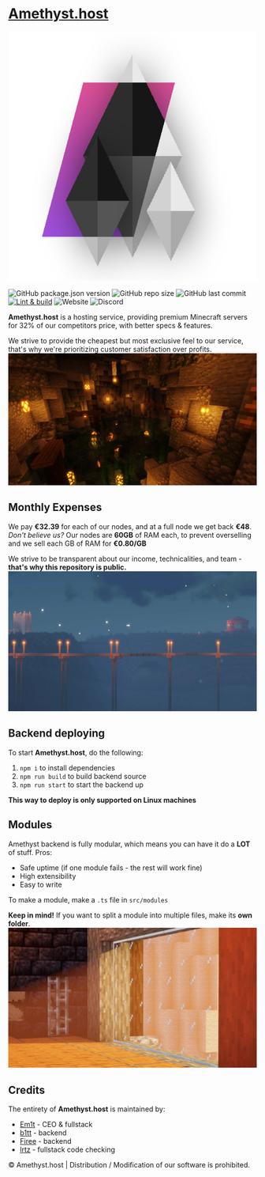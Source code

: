 # [Amethyst.host](https://amethyst.host)
<p align="center"><img src="/src/modules/views/images/ACLogoT.png?raw=true" alt="Amethyst.host"/></p>

![GitHub package.json version](https://img.shields.io/github/package-json/v/Em1tt/amethyst.host) ![GitHub repo size](https://img.shields.io/github/repo-size/Em1tt/amethyst.host) ![GitHub last commit](https://img.shields.io/github/last-commit/Em1tt/amethyst.host) [![Lint & build](https://github.com/Em1tt/amethyst.host/actions/workflows/node.js.yml/badge.svg)](https://github.com/Em1tt/amethyst.host/actions/workflows/node.js.yml) ![Website](https://img.shields.io/website?url=https%3A%2F%2Famethyst.host) ![Discord](https://img.shields.io/discord/825086628561027092)

**Amethyst.host** is a hosting service, providing premium Minecraft servers for 32% of our competitors price, with better specs & features. 

We strive to provide the cheapest but most exclusive feel to our service, that's why we're prioritizing customer satisfaction over profits.
![Minecraft cave](/src/modules/views/images/cave.jpg?raw=true)

## Monthly Expenses
We pay **€32.39** for each of our nodes, and at a full node we get back **€48**. *Don't believe us?* Our nodes are **60GB** of RAM each, to prevent overselling and we sell each GB of RAM for **€0.80/GB**

We strive to be transparent about our income, technicalities, and team - **that's why this repository is public.**
![Minecraft bridge](/src/modules/views/images/bridge.jpg?raw=true)

## Backend deploying
To start **Amethyst.host**, do the following: 
1. `npm i` to install dependencies
1. `npm run build` to build backend source
1. `npm run start` to start the backend up  
  
**This way to deploy is only supported on Linux machines**  

## Modules
Amethyst backend is fully modular, which means you can have it do a **LOT** of stuff. Pros:
* Safe uptime (if one module fails - the rest will work fine)
* High extensibility
* Easy to write

To make a module, make a `.ts` file in `src/modules`

**Keep in mind!** If you want to split a module into multiple files, make its **own folder**.
![Minecraft window](/src/modules/views/images/window.jpg?raw=true)

## Credits
The entirety of **Amethyst.host** is maintained by:
* [Em1t](https://github.com/Em1tt) - CEO & fullstack
* [b1tt](https://github.com/b1tt0) - backend
* [Firee](https://github.com/firemario211) - backend
* [lrtz](https://github.com/lrtz0) - fullstack code checking

© Amethyst.host | Distribution / Modification of our software is prohibited.
